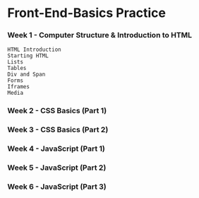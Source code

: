 # Front-End-Basics Practice

### Week 1 - Computer Structure & Introduction to HTML

```
HTML Introduction
Starting HTML
Lists
Tables
Div and Span
Forms
Iframes
Media
```

### Week 2 - CSS Basics (Part 1)

### Week 3 - CSS Basics (Part 2)

### Week 4 - JavaScript (Part 1)

### Week 5 - JavaScript (Part 2)

### Week 6 - JavaScript (Part 3)

